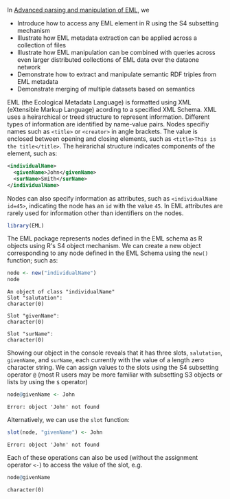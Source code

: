 





In [Advanced parsing and manipulation of EML](https://github.com/ropensci/EML/blob/master/inst/doc/Advanced_parsing_of_EML.md), we

- Introduce how to access any EML element in R using the S4 subsetting mechanism
- Illustrate how EML metadata extraction can be applied across a collection of files 
- Illustrate how EML manipulation can be combined with queries across even larger distributed collections of EML data over the dataone network
- Demonstrate how to extract and manipulate semantic RDF triples from EML metadata
- Demonstrate merging of multiple datasets based on semantics


EML (the Ecological Metadata Language) is formatted using XML (eXtensible Markup Language) acording to a specified XML Schema.  XML uses a heirarchical or treed structure to represent information.  Different types of information are identified by name-value pairs.  Nodes specifiy names such as `<title>` or `<creator>` in angle brackets.  The value is enclosed between opening and closing elements, such as `<title>This is the title</title>`.  The heirarichal structure indicates components of the element, such as: 

```xml
<individualName>
  <givenName>John</givenName>
  <surName>Smith</surName>
</individualName>
```

Nodes can also specify information as attributes, such as `<individualName id=45>`, indicating the node has an `id` with the value `45`.  In EML attributes are rarely used for information other than identifiers on the nodes.  



```r
library(EML)
```



The EML package represents nodes defined in the EML schema as R objects using R's S4 object mechanism. We can create a new object corresponding to any node defined in the EML Schema using the `new()` function; such as:


```r
node <- new("individualName")
node
```

```
An object of class "individualName"
Slot "salutation":
character(0)

Slot "givenName":
character(0)

Slot "surName":
character(0)
```


Showing our object in the console reveals that it has three slots, `salutation`, `givenName`, and `surName`, each currently with the value of a length zero character string.  We can assign values to the slots using the S4 subsetting operator `@` (most R users may be more familiar with subsetting S3 objects or lists by using the `$` operator)


```r
node@givenName <- John
```

```
Error: object 'John' not found
```


Alternatively, we can use the `slot` function: 


```r
slot(node, "givenName") <- John
```

```
Error: object 'John' not found
```


Each of these operations can also be used (without the assignment operator `<-`) to access the value of the slot, e.g. 


```r
node@givenName
```

```
character(0)
```









